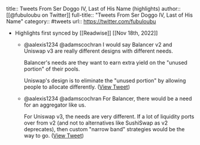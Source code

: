 title:: Tweets From Ser Doggo IV, Last of His Name (highlights)
author:: [[@fubuloubu on Twitter]]
full-title:: "Tweets From Ser Doggo IV, Last of His Name"
category:: #tweets
url:: https://twitter.com/fubuloubu

- Highlights first synced by [[Readwise]] [[Nov 18th, 2022]]
	- @aalexis1234 @adamscochran I would say Balancer v2 and Uniswap v3 are really different designs with different needs.
	  
	  Balancer's needs are they want to earn extra yield on the "unused portion" of their pools.
	  
	  Uniswap's design is to eliminate the "unused portion" by allowing people to allocate differently. ([View Tweet](https://twitter.com/fubuloubu/status/1389275725954441223))
	- @aalexis1234 @adamscochran For Balancer, there would be a need for an aggregator like us.
	  
	  For Uniswap v3, the needs are very different. If a lot of liquidity ports over from v2 (and not to alternatives like SushiSwap as v2 deprecates), then custom "narrow band" strategies would be the way to go. ([View Tweet](https://twitter.com/fubuloubu/status/1389276408350920704))